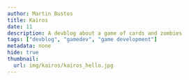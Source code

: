 ```yaml
---
author: Martin Bustos
title: Kairos
date: 11
description: A devblog about a game of cards and zombies
tags: ["devblog", "gamedev", "game development"]
metadata: none
hide: true
thumbnail:
  url: img/kairos/kairos_hello.jpg
---
```

